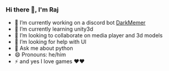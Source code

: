 ### Hi there 👋, I'm Raj

- 🔭 I’m currently working on a discord bot [DarkMemer](https://github.com/rajkhare05/darkmemer)
- 🌱 I’m currently learning unity3d
- 👯 I’m looking to collaborate on media player and 3d models
- 🤔 I’m looking for help with UI
- 💬 Ask me about python
- 😄 Pronouns: he/him
- ⚡ and yes I love games ❤️❤️
<!--
<a href="https://www.buymeacoffee.com/rajkhare"><img src="https://img.buymeacoffee.com/button-api/?text=Buy me a coffee&emoji=&slug=rajkhare&button_colour=FF5F5F&font_colour=ffffff&font_family=Cookie&outline_colour=000000&coffee_colour=FFDD00"></a>
-->
